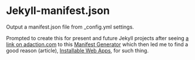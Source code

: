 # Jekyll-manifest.json
Output a manifest.json file from _config.yml settings.

Prompted to create this for present and future Jekyll projects after seeing [a link on adaction.com](https://adactio.com/links/9839) to 
this [Manifest Generator](http://brucelawson.github.io/manifest/) which then led me to find a good reason (article), [Installable Web Apps](https://dev.opera.com/articles/installable-web-apps/), for such thing.
